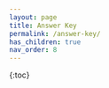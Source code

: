 ```yaml
---
layout: page
title: Answer Key
permalink: /answer-key/
has_children: true
nav_order: 8
---
```


{:toc}